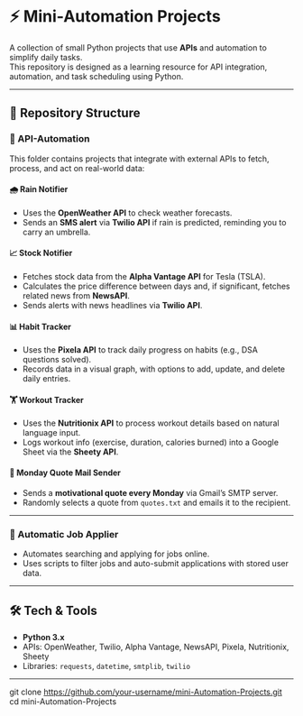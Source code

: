# ⚡ Mini-Automation Projects

A collection of small Python projects that use **APIs** and automation to simplify daily tasks.  
This repository is designed as a learning resource for API integration, automation, and task scheduling using Python.

---

## 📂 Repository Structure

### 🔹 API-Automation
This folder contains projects that integrate with external APIs to fetch, process, and act on real-world data:

#### 🌧️ Rain Notifier
- Uses the **OpenWeather API** to check weather forecasts.  
- Sends an **SMS alert** via **Twilio API** if rain is predicted, reminding you to carry an umbrella.  

#### 📈 Stock Notifier
- Fetches stock data from the **Alpha Vantage API** for Tesla (TSLA).  
- Calculates the price difference between days and, if significant, fetches related news from **NewsAPI**.  
- Sends alerts with news headlines via **Twilio API**.  

#### 📊 Habit Tracker
- Uses the **Pixela API** to track daily progress on habits (e.g., DSA questions solved).  
- Records data in a visual graph, with options to add, update, and delete daily entries.  

#### 🏋️ Workout Tracker
- Uses the **Nutritionix API** to process workout details based on natural language input.  
- Logs workout info (exercise, duration, calories burned) into a Google Sheet via the **Sheety API**.  

#### 📧 Monday Quote Mail Sender
- Sends a **motivational quote every Monday** via Gmail’s SMTP server.  
- Randomly selects a quote from `quotes.txt` and emails it to the recipient.  

---

### 🔹 Automatic Job Applier
- Automates searching and applying for jobs online.  
- Uses scripts to filter jobs and auto-submit applications with stored user data.  

---

## 🛠️ Tech & Tools
- **Python 3.x**  
- APIs: OpenWeather, Twilio, Alpha Vantage, NewsAPI, Pixela, Nutritionix, Sheety  
- Libraries: `requests`, `datetime`, `smtplib`, `twilio`  

---
   git clone https://github.com/your-username/mini-Automation-Projects.git
   cd mini-Automation-Projects
